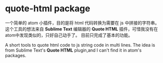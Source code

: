 # quote-html package

一个简单的 atom 小插件，目的是将 html 代码转换为需要在 js 中拼接的字符串。
这个工具的想法来自 **Sublime Text** 编辑器的 **Quote HTML** 插件，可惜我没有在atom中发现类似的，只好自己动手了。
目前只完成了基本的功能。

A short tools to quote html code to js string code in multi lines.
The idea is from Sublime Text's **Quote HTML** plugin,and I can't find
it in atom's packages.
